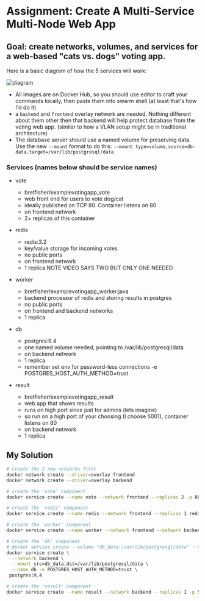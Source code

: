 # Assignment: Create A Multi-Service Multi-Node Web App

## Goal: create networks, volumes, and services for a web-based "cats vs. dogs" voting app.
Here is a basic diagram of how the 5 services will work:

![diagram](./architecture.png)
- All images are on Docker Hub, so you should use editor to craft your commands locally, then paste them into swarm shell (at least that's how I'd do it)
- a `backend` and `frontend` overlay network are needed. Nothing different about them other then that backend will help protect database from the voting web app. (similar to how a VLAN setup might be in traditional architecture)
- The database server should use a named volume for preserving data. Use the new `--mount` format to do this: `--mount type=volume,source=db-data,target=/var/lib/postgresql/data`

### Services (names below should be service names)
- vote
    - bretfisher/examplevotingapp_vote
    - web front end for users to vote dog/cat
    - ideally published on TCP 80. Container listens on 80
    - on frontend network
    - 2+ replicas of this container

- redis
    - redis:3.2
    - key/value storage for incoming votes
    - no public ports
    - on frontend network
    - 1 replica NOTE VIDEO SAYS TWO BUT ONLY ONE NEEDED

- worker
    - bretfisher/examplevotingapp_worker:java
    - backend processor of redis and storing results in postgres
    - no public ports
    - on frontend and backend networks
    - 1 replica

- db
    - postgres:9.4
    - one named volume needed, pointing to /var/lib/postgresql/data
    - on backend network
    - 1 replica
    - remember set env for password-less connections -e POSTGRES_HOST_AUTH_METHOD=trust

- result
    - bretfisher/examplevotingapp_result
    - web app that shows results
    - runs on high port since just for admins (lets imagine)
    - so run on a high port of your choosing (I choose 5001), container listens on 80
    - on backend network
    - 1 replica

## My Solution

```bash
# create the 2 new networks first
docker network create --driver=overlay frontend
docker network create --driver=overlay backend

# create the 'vote' component
docker service create --name vote --network frontend --replicas 2 -p 80:80 bretfisher/examplevotingapp_vote

# create the 'redis' component
docker service create --name redis --network frontend --replicas 1 redis:3.2

# create the 'worker' component
docker service create --name worker --network frontend --network backend --replicas 1 bretfisher/examplevotingapp_worker:java

# create the 'db' component
# docker service create --volume "db_data:/var/lib/postgresql/data" --name db --network backend --replicas 1 -e POSTGRES_HOST_AUTH_METHOD=trust postgres:9.4
docker service create \
  --network backend \
  --mount src=db_data,dst=/var/lib/postgresql/data \
  --name db -e POSTGRES_HOST_AUTH_METHOD=trust \
 postgres:9.4 

# create the 'result' component
docker service create --name result --network backend --replicas 1 -p 5001:80 bretfisher/examplevotingapp_result
```

